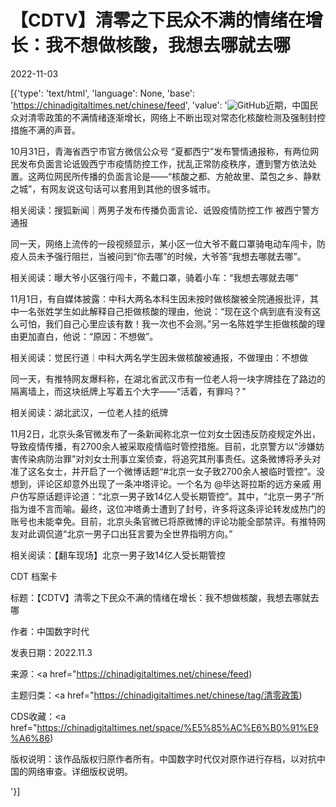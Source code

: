 # 【CDTV】清零之下民众不满的情绪在增长：我不想做核酸，我想去哪就去哪

2022-11-03

[{'type': 'text/html', 'language': None, 'base': 'https://chinadigitaltimes.net/chinese/feed', 'value': '![GitHub](https://chinadigitaltimes.net/chinese/files/2022/11/封面-768x428.jpeg)近期，中国民众对清零政策的不满情绪逐渐增长，网络上不断出现对常态化核酸检测及强制封控措施不满的声音。



10月31日，青海省西宁市官方微信公众号 “夏都西宁”发布警情通报称，有两位网民发布负面言论诋毁西宁市疫情防控工作，扰乱正常防疫秩序，遭到警方依法处置。这两位网民所传播的负面言论是——“核酸之都、方舱故里、菜包之乡、静默之城”，有网友说这句话可以套用到其他的很多城市。

相关阅读：搜狐新闻｜两男子发布传播负面言论、诋毁疫情防控工作 被西宁警方通报

同一天，网络上流传的一段视频显示，某小区一位大爷不戴口罩骑电动车闯卡，防疫人员未予强行阻拦，当被问到“你去哪”的时候，大爷答“我想去哪就去哪”。

相关阅读：曝大爷小区强行闯卡，不戴口罩，骑着小车：“我想去哪就去哪”

11月1日，有自媒体披露：中科大两名本科生因未按时做核酸被全院通报批评，其中一名张姓学生如此解释自己拒做核酸的理由，他说：“现在这个病到底有没有这么可怕，我们自己心里应该有数！我一次也不会测。”另一名陈姓学生拒做核酸的理由更加直白，他说：“原因：不想做”。

相关阅读：觉民行道｜中科大两名学生因未做核酸被通报，不做理由：不想做

同一天，有推特网友爆料称，在湖北省武汉市有一位老人将一块字牌挂在了路边的隔离墙上，而这块纸牌上写着五个大字——“活着，有罪吗？”

相关阅读：湖北武汉，一位老人挂的纸牌

11月2日，北京头条官微发布了一条新闻称北京一位刘女士因违反防疫规定外出，导致疫情传播，有2700余人被采取疫情临时管控措施。目前，北京警方以“涉嫌妨害传染病防治罪”对刘女士刑事立案侦查，将追究其刑事责任。这条微博将矛头对准了这名女士，并开启了一个微博话题“#北京一女子致2700余人被临时管控”。没想到，评论区却意外出现了一条冲塔评论。一个名为 @毕达哥拉斯的远方亲戚 用户仿写原话题评论道：“北京一男子致14亿人受长期管控”。其中，“北京一男子”所指为谁不言而喻。最终，这位冲塔勇士遭到了封号，许多将这条评论转发成热门的账号也未能幸免。目前，北京头条官微已将原微博的评论功能全部禁评。有推特网友对此调侃道“北京一男子口出狂言要为全世界指明方向。”

相关阅读：【翻车现场】北京一男子致14亿人受长期管控



CDT 档案卡

标题：【CDTV】清零之下民众不满的情绪在增长：我不想做核酸，我想去哪就去哪

作者：中国数字时代

发表日期：2022.11.3

来源：<a href="https://chinadigitaltimes.net/chinese/feed)

主题归类：<a href="https://chinadigitaltimes.net/chinese/tag/清零政策)

CDS收藏：<a href="https://chinadigitaltimes.net/space/%E5%85%AC%E6%B0%91%E9%A6%86)

版权说明：该作品版权归原作者所有。中国数字时代仅对原作进行存档，以对抗中国的网络审查。详细版权说明。



'}]